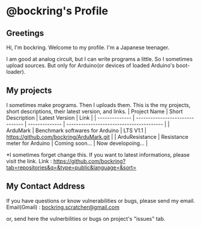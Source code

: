 # @bockring's Profile #
## Greetings ##
Hi, I'm bockring. Welcome to my profile. I'm a Japanese teenager.

I am good at analog circuit, but I can write programs a little. So I sometimes upload sources. But only for Arduino(or devices of loaded Arduino's boot-loader).

## My projects ##
I sometimes make programs. Then I uploads them. This is the my projects, short descriptions, their latest version, and links.
|  Project Name  |        Short Description        | Latest Version |                   Link                   |
| -------------- | ------------------------------- | -------------- | ---------------------------------------- |
|    ArduMark    | Benchmark softwares for Arduino |    LTS V1.1    | https://github.com/bockring/ArduMark.git |
| ArduResistance |  Resistance meter for Arduino   | Coming soon... |            Now developoing...            |

*I sometimes forget change this. If you want to latest informations, please visit the link.
Link : https://github.com/bockring?tab=repositories&q=&type=public&language=&sort=

## My Contact Address ##
If you have questions or know vulnerabilities or bugs, please send my email.
Email(Gmail) : bockring.scratcher@gmail.com

or, send here the vulnerbilities or bugs on project's "issues" tab.
